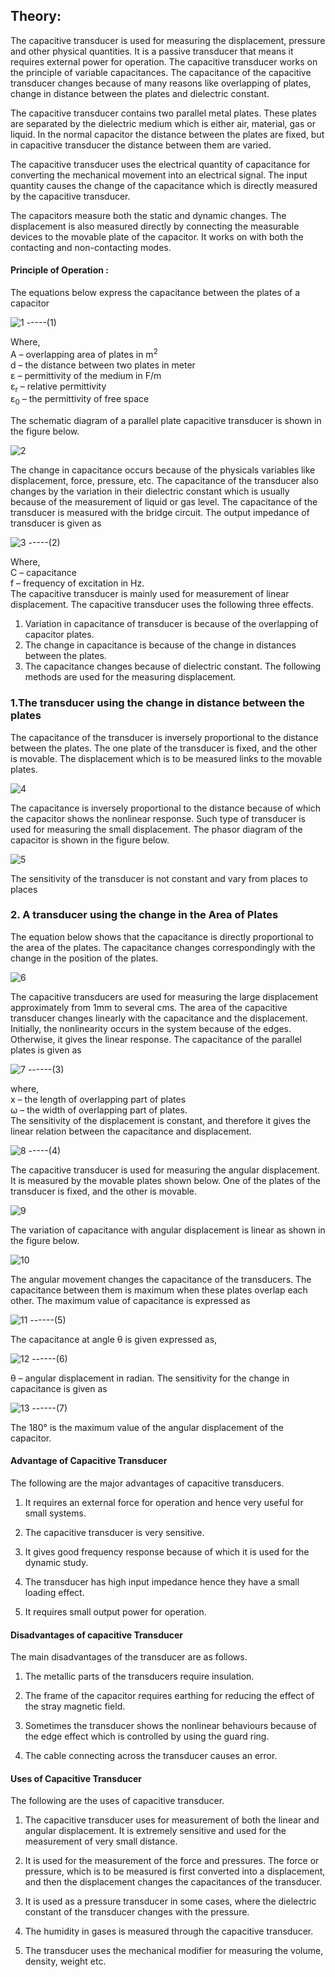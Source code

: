 ## Theory:

The capacitive transducer is used for measuring the displacement, pressure and other physical quantities. It is a passive transducer that means it requires external power for operation. The capacitive transducer works on the principle of variable capacitances. The capacitance of the capacitive transducer changes because of many reasons like overlapping of plates, change in distance between the plates and dielectric constant.
 
The capacitive transducer contains two parallel metal plates. These plates are separated by the dielectric medium which is either air, material, gas or liquid. In the normal capacitor the distance between the plates are fixed, but in capacitive transducer the distance between them are varied.

The capacitive transducer uses the electrical quantity of capacitance for converting the mechanical movement into an electrical signal. The input quantity causes the change of the capacitance which is directly measured by the capacitive transducer.

The capacitors measure both the static and dynamic changes. The displacement is also measured directly by connecting the measurable devices to the movable plate of the capacitor. It works on with both the contacting and non-contacting modes.
#### Principle of Operation : 
The equations below express the capacitance between the plates of a capacitor

![1](images/figure1.jpg) -----(1)

Where,<br> A – overlapping area of plates in m<sup>2</sup><br>
d – the distance between two plates in meter<br>
ε – permittivity of the medium in F/m<br>
ε<sub>r</sub> – relative permittivity<br>
ε<sub>0</sub> – the permittivity of free space<br>

The schematic diagram of a parallel plate capacitive transducer is shown in the figure below. 

![2](images/figure2.jpg)
 
The change in capacitance occurs because of the physicals variables like displacement, force, pressure, etc. The capacitance of the transducer also changes by the variation in their dielectric constant which is usually because of the measurement of liquid or gas level.
The capacitance of the transducer is measured with the bridge circuit. The output impedance of transducer is given as

![3](images/figure3.jpg) -----(2)

Where, <br> C – capacitance<br>
f – frequency of excitation in Hz.<br>
The capacitive transducer is mainly used for measurement of linear displacement. The capacitive transducer uses the following three effects.
1.	Variation in capacitance of transducer is because of the overlapping of capacitor plates.
2.	The change in capacitance is because of the change in distances between the plates.
3.	The capacitance changes because of dielectric constant.
The following methods are used for the measuring displacement.

### 1.The transducer using the change in distance between the plates 

 The capacitance of the transducer is inversely proportional to the distance between the plates. The one plate of the transducer is fixed, and the other is movable. The displacement which is to be measured links to the movable plates.
 
 ![4](images/figure4(1).png)

 
The capacitance is inversely proportional to the distance because of which the capacitor shows the nonlinear response. Such type of transducer is used for measuring the small displacement. The phasor diagram of the capacitor is shown in the figure below. 

![5](images/figure5.jpg)

The sensitivity of the transducer is not constant and vary from places to places

### 2. A transducer using the change in the Area of Plates 
The equation below shows that the capacitance is directly proportional to the area of the plates. The capacitance changes correspondingly with the change in the position of the plates.

![6](images/figure6(1).jpg)

The capacitive transducers are used for measuring the large displacement approximately from 1mm to several cms. The area of the capacitive transducer changes linearly with the capacitance and the displacement. Initially, the nonlinearity occurs in the system because of the edges. Otherwise, it gives the linear response.
The capacitance of the parallel plates is given as 

![7](images/figure7.jpg) ------(3)
 
where,<br> x – the length of overlapping part of plates<br>
ω – the width of overlapping part of plates.<br>
The sensitivity of the displacement is constant, and therefore it gives the linear relation between the capacitance and displacement.
 
 ![8](images/figure8.jpg) -----(4)
 
The capacitive transducer is used for measuring the angular displacement. It is measured by the movable plates shown below. One of the plates of the transducer is fixed, and the other is movable.

![9](images/figure9.jpg)

The variation of capacitance with angular displacement is linear as shown in the figure below.
 
 ![10](images/figure10.jpg)

The angular movement changes the capacitance of the transducers. The capacitance between them is maximum when these plates overlap each other. The maximum value of capacitance is expressed as 

![11](images/figure11.jpg) ------(5)
 
The capacitance at angle θ is given expressed as,
 
 ![12](images/figure12.jpg) ------(6)
 
θ – angular displacement in radian. The sensitivity for the change in capacitance is given as 

![13](images/figure13.jpg) ------(7)
 
The 180° is the maximum value of the angular displacement of the capacitor.
#### Advantage of Capacitive Transducer
The following are the major advantages of capacitive transducers.

1.	It requires an external force for operation and hence very useful for small systems.
	
2.	The capacitive transducer is very sensitive.
	
3.	It gives good frequency response because of which it is used for the dynamic study.
	
4.	The transducer has high input impedance hence they have a small loading effect.
	
5.	It requires small output power for operation.

#### Disadvantages of capacitive Transducer
The main disadvantages of the transducer are as follows.

1.	The metallic parts of the transducers require insulation.

2.	The frame of the capacitor requires earthing for reducing the effect of the stray magnetic field.

3.	Sometimes the transducer shows the nonlinear behaviours because of the edge effect which is controlled by using the guard ring.

4.	The cable connecting across the transducer causes an error.

#### Uses of Capacitive Transducer
The following are the uses of capacitive transducer.

1.	The capacitive transducer uses for measurement of both the linear and angular displacement. It is extremely sensitive and used for the measurement of very small distance.

2.	It is used for the measurement of the force and pressures. The force or pressure, which is to be measured is first converted into a displacement, and then the displacement changes the capacitances of the transducer.

3.	It is used as a pressure transducer in some cases, where the dielectric constant of the transducer changes with the pressure.

4.	The humidity in gases is measured through the capacitive transducer.

5.	The transducer uses the mechanical modifier for measuring the volume, density, weight etc.